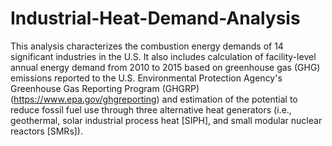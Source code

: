 # Industrial-Heat-Demand-Analysis
This analysis characterizes the combustion energy demands of 14 significant industries in the U.S. It also includes calculation of facility-level annual energy demand from 2010 to 2015 based on greenhouse gas (GHG) emissions reported to the U.S. Environmental Protection Agency's Greenhouse Gas Reporting Program (GHGRP) (https://www.epa.gov/ghgreporting) and estimation of the potential to reduce fossil fuel use through three alternative heat generators (i.e., geothermal, solar industrial process heat [SIPH], and small modular nuclear reactors [SMRs]).
